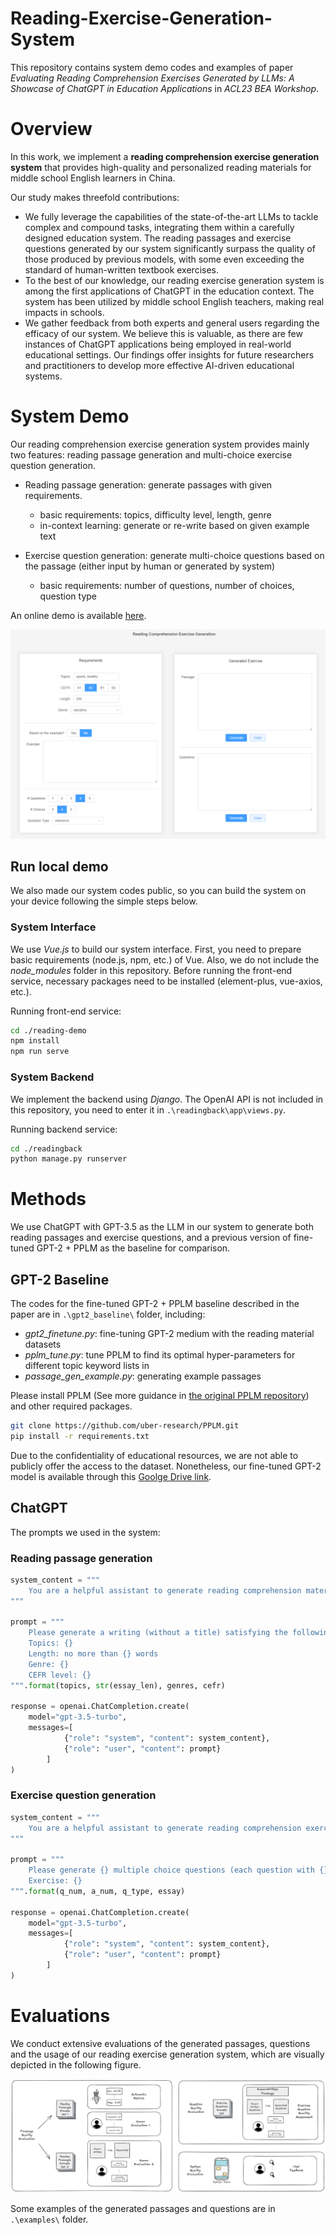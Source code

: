 # Reading-Exercise-Generation-System

This repository contains system demo codes and examples of paper *Evaluating Reading Comprehension Exercises Generated by LLMs: A Showcase of ChatGPT in Education Applications* in *ACL23 BEA Workshop*. 



# Overview

In this work, we implement a **reading comprehension exercise generation system** that provides high-quality and personalized reading materials for middle school English learners in China. 

Our study makes threefold contributions:
- We fully leverage the capabilities of the state-of-the-art LLMs to tackle complex and compound tasks, integrating them within a carefully designed education system. The reading passages and exercise questions generated by our system significantly surpass the quality of those produced by previous models, with some even exceeding the standard of human-written textbook exercises. 
- To the best of our knowledge, our reading exercise generation system is among the first applications of ChatGPT in the education context. The system has been utilized by middle school English teachers, making real impacts in schools.
- We gather feedback from both experts and general users regarding the efficacy of our system. We believe this is valuable, as there are few instances of ChatGPT applications being employed in real-world educational settings. Our findings offer insights for future researchers and practitioners to develop more effective AI-driven educational systems.




# System Demo

Our reading comprehension exercise generation system provides mainly two features: reading passage generation and multi-choice exercise question generation. 

- Reading passage generation: generate passages with given requirements. 
    - basic requirements: topics, difficulty level, length, genre
    - in-context learning: generate or re-write based on given example text

- Exercise question generation: generate multi-choice questions based on the passage (either input by human or generated by system)
    - basic requirements: number of questions, number of choices, question type

An online demo is available [here](http://8.216.54.243:8083/). 

![](/examples/ui.png)


## Run local demo

We also made our system codes public, so you can build the system on your device following the simple steps below. 

### System Interface

We use *Vue.js* to build our system interface. First, you need to prepare basic requirements (node.js, npm, etc.) of Vue. Also, we do not include the *node_modules* folder in this repository. Before running the front-end service, necessary packages need to be installed (element-plus, vue-axios, etc.). 

Running front-end service:

```bash
cd ./reading-demo
npm install
npm run serve
```

### System Backend

We implement the backend using *Django*. The OpenAI API is not included in this repository, you need to enter it in `.\readingback\app\views.py`. 

Running backend service: 

```bash
cd ./readingback
python manage.py runserver
```


# Methods

We use ChatGPT with GPT-3.5 as the LLM in our system to generate both reading passages and exercise questions, and a previous version of fine-tuned GPT-2 + PPLM as the baseline for comparison. 

## GPT-2 Baseline

The codes for the fine-tuned GPT-2 + PPLM baseline described in the paper are in `.\gpt2_baseline\` folder, including: 
- *gpt2_finetune.py*: fine-tuning GPT-2 medium with the reading material datasets
- *pplm_tune.py*: tune PPLM to find its optimal hyper-parameters for different topic keyword lists in 
- *passage_gen_example.py*: generating example passages


Please install PPLM (See more guidance in [the original PPLM repository](https://github.com/uber-research/PPLM)) and other required packages.

```bash
git clone https://github.com/uber-research/PPLM.git
pip install -r requirements.txt
```

Due to the confidentiality of educational resources, we are not able to publicly offer the access to the dataset. Nonetheless, our fine-tuned GPT-2 model is available through this [Goolge Drive link](https://drive.google.com/drive/folders/1_fqua3n-axGPAUPjbL-0sisNbq0dMDd2?usp=drive_link). 


## ChatGPT

The prompts we used in the system:

### Reading passage generation

```python
system_content = """
    You are a helpful assistant to generate reading comprehension materials for Chinese middle school English learners. Your responses should not include any toxic content. 
"""

prompt = """
    Please generate a writing (without a title) satisfying the following requirements:
    Topics: {}
    Length: no more than {} words
    Genre: {}
    CEFR level: {}
""".format(topics, str(essay_len), genres, cefr)

response = openai.ChatCompletion.create(
    model="gpt-3.5-turbo",
    messages=[
            {"role": "system", "content": system_content},
            {"role": "user", "content": prompt}
        ]
)
```

### Exercise question generation

```python
system_content = """
    You are a helpful assistant to generate reading comprehension exercise questions for Chinese middle school English learners. Your responses should not include any toxic content. 
"""

prompt = """
    Please generate {} multiple choice questions (each question with {} choices), the corresponding answers and explanations for the following reading comprehension exercise. The type of questions should be {}. 
    Exercise: {}
""".format(q_num, a_num, q_type, essay)

response = openai.ChatCompletion.create(
    model="gpt-3.5-turbo",
    messages=[
            {"role": "system", "content": system_content},
            {"role": "user", "content": prompt}
        ]
)
```


# Evaluations

We conduct extensive evaluations of the generated passages, questions and the usage of our reading exercise generation system, which are visually depicted in the following figure. 

![](/examples/eval.png)

Some examples of the generated passages and questions are in `.\examples\` folder.

